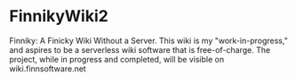# FinnikyWiki2
  Finniky: A Finicky Wiki Without a Server. This wiki is my "work-in-progress," and aspires to be a serverless wiki software that is free-of-charge. The project, while in progress and completed, will be visible on wiki.finnsoftware.net 
